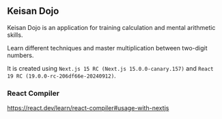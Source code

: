 ## Keisan Dojo
Keisan Dojo is an application for training calculation and mental arithmetic skills.

Learn different techniques and master multiplication between two-digit numbers.


It is created using `Next.js 15 RC (Next.js 15.0.0-canary.157)` and `React 19 RC (19.0.0-rc-206df66e-20240912)`.

### React Compiler
https://react.dev/learn/react-compiler#usage-with-nextjs
